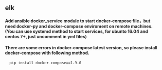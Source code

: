 ## elk

#### Add ansible docker_service module to start docker-compose file，but need docker-py and docker-compose enviroment on remote machines. (You can use systemd method to start services, for ubunto 16.04 and centos 7+, just uncomment in yml files)

#### There are some errors in docker-compose latest version, so please install docker-compose with following method.

```bash
  pip install docker-compose==1.9.0
```
